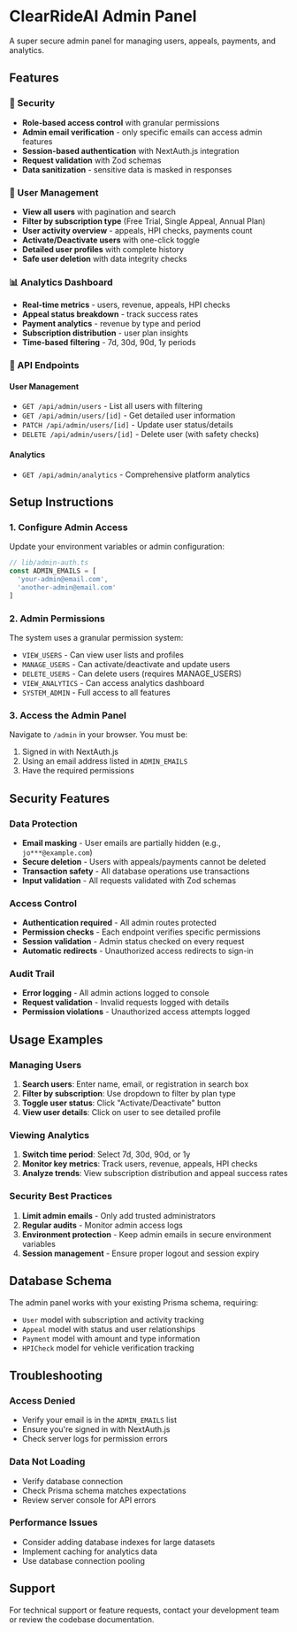 # ClearRideAI Admin Panel

A super secure admin panel for managing users, appeals, payments, and analytics.

## Features

### 🔐 Security
- **Role-based access control** with granular permissions
- **Admin email verification** - only specific emails can access admin features
- **Session-based authentication** with NextAuth.js integration
- **Request validation** with Zod schemas
- **Data sanitization** - sensitive data is masked in responses

### 👥 User Management
- **View all users** with pagination and search
- **Filter by subscription type** (Free Trial, Single Appeal, Annual Plan)
- **User activity overview** - appeals, HPI checks, payments count
- **Activate/Deactivate users** with one-click toggle
- **Detailed user profiles** with complete history
- **Safe user deletion** with data integrity checks

### 📊 Analytics Dashboard
- **Real-time metrics** - users, revenue, appeals, HPI checks
- **Appeal status breakdown** - track success rates
- **Payment analytics** - revenue by type and period
- **Subscription distribution** - user plan insights
- **Time-based filtering** - 7d, 30d, 90d, 1y periods

### 🚀 API Endpoints

#### User Management
- `GET /api/admin/users` - List all users with filtering
- `GET /api/admin/users/[id]` - Get detailed user information
- `PATCH /api/admin/users/[id]` - Update user status/details
- `DELETE /api/admin/users/[id]` - Delete user (with safety checks)

#### Analytics
- `GET /api/admin/analytics` - Comprehensive platform analytics

## Setup Instructions

### 1. Configure Admin Access

Update your environment variables or admin configuration:

```typescript
// lib/admin-auth.ts
const ADMIN_EMAILS = [
  'your-admin@email.com',
  'another-admin@email.com'
]
```

### 2. Admin Permissions

The system uses a granular permission system:

- `VIEW_USERS` - Can view user lists and profiles
- `MANAGE_USERS` - Can activate/deactivate and update users
- `DELETE_USERS` - Can delete users (requires MANAGE_USERS)
- `VIEW_ANALYTICS` - Can access analytics dashboard
- `SYSTEM_ADMIN` - Full access to all features

### 3. Access the Admin Panel

Navigate to `/admin` in your browser. You must be:
1. Signed in with NextAuth.js
2. Using an email address listed in `ADMIN_EMAILS`
3. Have the required permissions

## Security Features

### Data Protection
- **Email masking** - User emails are partially hidden (e.g., `jo***@example.com`)
- **Secure deletion** - Users with appeals/payments cannot be deleted
- **Transaction safety** - All database operations use transactions
- **Input validation** - All requests validated with Zod schemas

### Access Control
- **Authentication required** - All admin routes protected
- **Permission checks** - Each endpoint verifies specific permissions
- **Session validation** - Admin status checked on every request
- **Automatic redirects** - Unauthorized access redirects to sign-in

### Audit Trail
- **Error logging** - All admin actions logged to console
- **Request validation** - Invalid requests logged with details
- **Permission violations** - Unauthorized access attempts logged

## Usage Examples

### Managing Users
1. **Search users**: Enter name, email, or registration in search box
2. **Filter by subscription**: Use dropdown to filter by plan type
3. **Toggle user status**: Click "Activate/Deactivate" button
4. **View user details**: Click on user to see detailed profile

### Viewing Analytics
1. **Switch time period**: Select 7d, 30d, 90d, or 1y
2. **Monitor key metrics**: Track users, revenue, appeals, HPI checks
3. **Analyze trends**: View subscription distribution and appeal success rates

### Security Best Practices
1. **Limit admin emails** - Only add trusted administrators
2. **Regular audits** - Monitor admin access logs
3. **Environment protection** - Keep admin emails in secure environment variables
4. **Session management** - Ensure proper logout and session expiry

## Database Schema

The admin panel works with your existing Prisma schema, requiring:
- `User` model with subscription and activity tracking
- `Appeal` model with status and user relationships
- `Payment` model with amount and type information
- `HPICheck` model for vehicle verification tracking

## Troubleshooting

### Access Denied
- Verify your email is in the `ADMIN_EMAILS` list
- Ensure you're signed in with NextAuth.js
- Check server logs for permission errors

### Data Not Loading
- Verify database connection
- Check Prisma schema matches expectations
- Review server console for API errors

### Performance Issues
- Consider adding database indexes for large datasets
- Implement caching for analytics data
- Use database connection pooling

## Support

For technical support or feature requests, contact your development team or review the codebase documentation.
